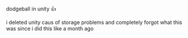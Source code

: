 dodgeball in unity 👍

i deleted unity caus of storage problems and completely forgot what this was since i did this like a month ago

